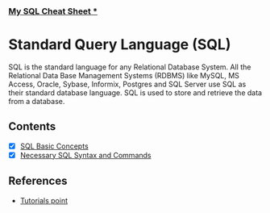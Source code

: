 ### [My SQL Cheat Sheet *](./SQL_cheatsheet.md)

# Standard Query Language (SQL)

SQL is the standard language for any Relational Database System. All the Relational Data Base Management Systems (RDBMS) like MySQL, MS Access, Oracle, Sybase, Informix, Postgres and SQL Server use SQL as their standard database language. SQL is used to store and retrieve the data from a database. 

## Contents
- [x] [SQL Basic Concepts](./Topics/1_sql_basic_concepts.md)
- [x] [Necessary SQL Syntax and Commands](./Topics/2_SQL_Commands.md)

## References
- [Tutorials point](https://www.tutorialspoint.com/sql/index.htm)